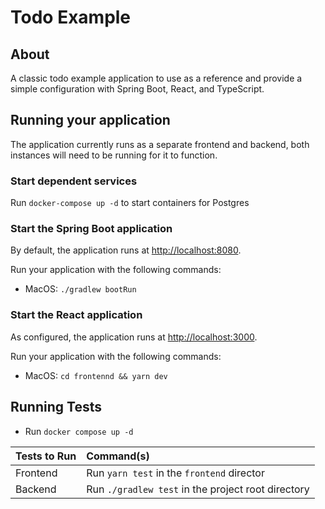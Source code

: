 # Todo Example

## About

A classic todo example application to use as a reference and provide a simple configuration with Spring Boot, React, and TypeScript.

## Running your application

The application currently runs as a separate frontend and backend, both instances will need to be running for it to function.

### Start dependent services

Run `docker-compose up -d` to start containers for Postgres

### Start the Spring Boot application

By default, the application runs at [http://localhost:8080](http://localhost:8080).

Run your application with the following commands:

- MacOS: `./gradlew bootRun`

### Start the React application

As configured, the application runs at [http://localhost:3000](http://localhost:3000).

Run your application with the following commands:

- MacOS: `cd frontennd && yarn dev`

## Running Tests

- Run `docker compose up -d`

| Tests to Run | Command(s)                                         |
|:-------------|:---------------------------------------------------|
| Frontend     | Run `yarn test` in the `frontend` director         |
| Backend      | Run `./gradlew test` in the project root directory |